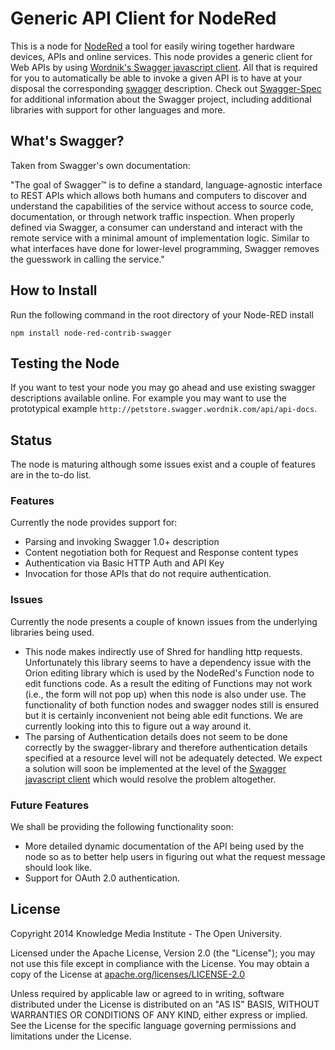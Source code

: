 # Generic API Client for NodeRed

This is a node for [NodeRed](http://nodered.org) a tool for easily wiring together hardware devices, APIs and online services. This node provides a generic client for Web APIs by using [Wordnik's Swagger javascript client](https://www.npmjs.org/package/swagger-client). All that is required for you to automatically be able to invoke a given API is to have at your disposal the corresponding [swagger](http://swagger.wordnik.com) description. Check out [Swagger-Spec](https://github.com/wordnik/swagger-spec) for additional information about the Swagger project, including additional libraries with support for other languages and more.

## What's Swagger?

Taken from Swagger's own documentation:

"The goal of Swagger™ is to define a standard, language-agnostic interface to REST APIs which allows both humans and computers to discover and understand the capabilities of the service without access to source code, documentation, or through network traffic inspection. When properly defined via Swagger, a consumer can understand and interact with the remote service with a minimal amount of implementation logic. Similar to what interfaces have done for lower-level programming, Swagger removes the guesswork in calling the service."

## How to Install

Run the following command in the root directory of your Node-RED install

```
npm install node-red-contrib-swagger
```

## Testing the Node

If you want to test your node you may go ahead and use existing swagger descriptions available online.
For example you may want to use the prototypical example `http://petstore.swagger.wordnik.com/api/api-docs`.  

## Status

The node is maturing although some issues exist and a couple of features are in the to-do list. 

### Features
Currently the node provides support for:
 - Parsing and invoking Swagger 1.0+ description
 - Content negotiation both for Request and Response content types
 - Authentication via Basic HTTP Auth and API Key 
 - Invocation for those APIs that do not require authentication. 
 
### Issues
Currently the node presents a couple of known issues from the underlying libraries being used.
- This node makes indirectly use of Shred for handling http requests. Unfortunately this library seems to have a dependency issue with the Orion editing library which is used by the NodeRed's Function node to edit functions code. As a result the editing of Functions  may not work (i.e., the form will not pop up) when this node is also under use. The functionality of both function nodes and swagger nodes still is ensured but it is certainly inconvenient not being able edit functions. We are currently looking into this to figure out a way around it. 
- The parsing of Authentication details does not seem to be done correctly by the swagger-library and therefore authentication details specified at a resource level will not be adequately detected. We expect a solution will soon be implemented at the level of the [Swagger javascript client](https://github.com/wordnik/swagger-js) which would resolve the problem altogether.

### Future Features
We shall be providing the following functionality soon:
- More detailed dynamic documentation of the API being used by the node so as to better help users in figuring out what the request message should look like.
- Support for OAuth 2.0 authentication.

License
-------

Copyright 2014 Knowledge Media Institute - The Open University.

Licensed under the Apache License, Version 2.0 (the "License");
you may not use this file except in compliance with the License.
You may obtain a copy of the License at
[apache.org/licenses/LICENSE-2.0](http://www.apache.org/licenses/LICENSE-2.0)

Unless required by applicable law or agreed to in writing, software
distributed under the License is distributed on an "AS IS" BASIS,
WITHOUT WARRANTIES OR CONDITIONS OF ANY KIND, either express or implied.
See the License for the specific language governing permissions and
limitations under the License.